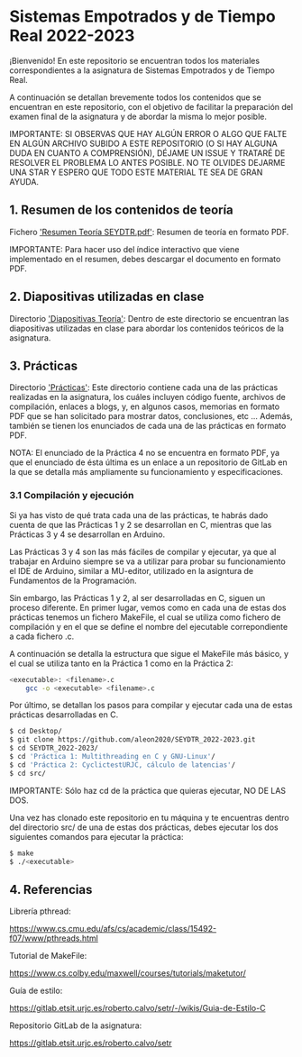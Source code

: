 # Sistemas Empotrados y de Tiempo Real 2022-2023

¡Bienvenido! En este repositorio se encuentran todos los materiales correspondientes a la asignatura de Sistemas Empotrados y de Tiempo Real.

A continuación se detallan brevemente todos los contenidos que se encuentran en este repositorio, con el objetivo de facilitar la preparación del examen final de la asignatura y de abordar la misma lo mejor posible.

IMPORTANTE: SI OBSERVAS QUE HAY ALGÚN ERROR O ALGO QUE FALTE EN ALGÚN ARCHIVO SUBIDO A ESTE REPOSITORIO (O SI HAY ALGUNA DUDA EN CUANTO A COMPRENSIÓN), DÉJAME UN ISSUE Y TRATARÉ DE RESOLVER EL PROBLEMA LO ANTES POSIBLE. NO TE OLVIDES DEJARME UNA STAR Y ESPERO QUE TODO ESTE MATERIAL TE SEA DE GRAN AYUDA.

## 1. Resumen de los contenidos de teoría

Fichero ['Resumen Teoría SEYDTR.pdf'](https://github.com/aleon2020/SEYDTR_2022-2023/blob/main/Resumen%20Teor%C3%ADa%20SEYDTR.pdf): Resumen de teoría en formato PDF.

IMPORTANTE: Para hacer uso del índice interactivo que viene implementado en el resumen, debes descargar el documento en formato PDF.

## 2. Diapositivas utilizadas en clase

Directorio ['Diapositivas Teoría'](https://github.com/aleon2020/SEYDTR_2022-2023/tree/main/Diapositivas%20Teor%C3%ADa): Dentro de este directorio se encuentran las diapositivas utilizadas en clase para abordar los contenidos teóricos de la asignatura.

## 3. Prácticas

Directorio ['Prácticas'](https://github.com/aleon2020/SEYDTR_2022-2023/tree/main/Pr%C3%A1cticas): Este directorio contiene cada una de las prácticas realizadas en la asignatura, los cuáles incluyen código fuente, archivos de compilación, enlaces a blogs, y, en algunos casos, memorias en formato PDF que se han solicitado para mostrar datos, conclusiones, etc ... Además, también se tienen los enunciados de cada una de las prácticas en formato PDF.

NOTA: El enunciado de la Práctica 4 no se encuentra en formato PDF, ya que el enunciado de ésta última es un enlace a un repositorio de GitLab en la que se detalla más ampliamente su funcionamiento y especificaciones.

### 3.1 Compilación y ejecución

Si ya has visto de qué trata cada una de las prácticas, te habrás dado cuenta de que las Prácticas 1 y 2 se desarrollan en C, mientras que las Prácticas 3 y 4 se desarrollan en Arduino. 

Las Prácticas 3 y 4 son las más fáciles de compilar y ejecutar, ya que al trabajar en Arduino siempre se va a utilizar para probar su funcionamiento el IDE de Arduino, similar a MU-editor, utilizado en la asigntura de Fundamentos de la Programación.

Sin embargo, las Prácticas 1 y 2, al ser desarrolladas en C, siguen un proceso diferente. En primer lugar, vemos como en cada una de estas dos prácticas tenemos un fichero MakeFile, el cual se utiliza como fichero de compilación y en el que se define el nombre del ejecutable correpondiente a cada fichero .c.

A continuación se detalla la estructura que sigue el MakeFile más básico, y el cual se utiliza tanto en la Práctica 1 como en la Práctica 2:

```sh
<executable>: <filename>.c
	gcc -o <executable> <filename>.c
```

Por último, se detallan los pasos para compilar y ejecutar cada una de estas prácticas desarrolladas en C. 

```sh
$ cd Desktop/
$ git clone https://github.com/aleon2020/SEYDTR_2022-2023.git
$ cd SEYDTR_2022-2023/
$ cd 'Práctica 1: Multithreading en C y GNU-Linux'/
$ cd 'Práctica 2: CyclictestURJC, cálculo de latencias'/
$ cd src/
```

IMPORTANTE: Sólo haz cd de la práctica que quieras ejecutar, NO DE LAS DOS.

Una vez has clonado este repositorio en tu máquina y te encuentras dentro del directorio src/ de una de estas dos prácticas, debes ejecutar los dos siguientes comandos para ejecutar la práctica:

```sh
$ make
$ ./<executable>
```

## 4. Referencias

Librería pthread:

https://www.cs.cmu.edu/afs/cs/academic/class/15492-f07/www/pthreads.html

Tutorial de MakeFile:

https://www.cs.colby.edu/maxwell/courses/tutorials/maketutor/

Guía de estilo:

https://gitlab.etsit.urjc.es/roberto.calvo/setr/-/wikis/Guia-de-Estilo-C

Repositorio GitLab de la asignatura:

https://gitlab.etsit.urjc.es/roberto.calvo/setr
